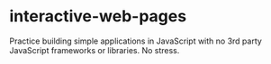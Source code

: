 # interactive-web-pages
Practice building simple applications in JavaScript with no 3rd party JavaScript frameworks or libraries. No stress.
